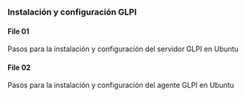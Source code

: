 ### Instalación y configuración GLPI 

#### File 01

Pasos para la instalación y configuración del servidor GLPI en Ubuntu

#### File 02

Pasos para la instalación y configuración del agente GLPI en Ubuntu
